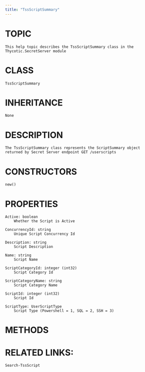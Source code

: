 ```yaml
---
title: "TssScriptSummary"
---
```


# TOPIC
    This help topic describes the TssScriptSummary class in the Thycotic.SecretServer module

# CLASS
    TssScriptSummary

# INHERITANCE
    None

# DESCRIPTION
    The TssScriptSummary class represents the ScriptSummary object returned by Secret Server endpoint GET /userscripts

# CONSTRUCTORS
    new()

# PROPERTIES
    Active: boolean
        Whether the Script is Active

    ConcurrencyId: string
        Unique Script Concurrency Id

    Description: string
        Script Description

    Name: string
        Script Name

    ScriptCategoryId: integer (int32)
        Script Category Id

    ScriptCategoryName: string
        Script Category Name

    ScriptId: integer (int32)
        Script Id

    ScriptType: UserScriptType
        Script Type (Powershell = 1, SQL = 2, SSH = 3)

# METHODS

# RELATED LINKS:
    Search-TssScript